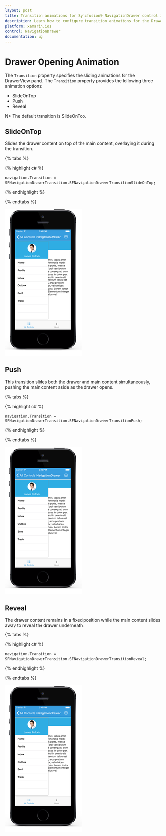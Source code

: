 ```yaml
---
layout: post
title: Transition animations for Syncfusion® NavigationDrawer control in Xamarin.iOS
description: Learn how to configure transition animations for the DrawerView panel in NavigationDrawer.
platform: xamarin.ios
control: NavigationDrawer
documentation: ug
---
```

# Drawer Opening Animation

The `Transition` property specifies the sliding animations for the DrawerView panel. The `Transition` property provides the following three animation options:

* SlideOnTop
* Push
* Reveal

N> The default transition is SlideOnTop.

## SlideOnTop

Slides the drawer content on top of the main content, overlaying it during the transition.

{% tabs %}

{% highlight c# %} 

	navigation.Transition = SFNavigationDrawerTransition.SFNavigationDrawerTransitionSlideOnTop;

{% endhighlight %}

{% endtabs %}

![SlideOnTop transition animation example](images/Slide-on-top.png)
## Push

This transition slides both the drawer and main content simultaneously, pushing the main content aside as the drawer opens.

{% tabs %}

{% highlight c# %} 

	navigation.Transition = SFNavigationDrawerTransition.SFNavigationDrawerTransitionPush;

{% endhighlight %}

{% endtabs %}

![Push transition animation example](images/push.png)
## Reveal

The drawer content remains in a fixed position while the main content slides away to reveal the drawer underneath.

{% tabs %}

{% highlight c# %} 

	navigation.Transition = SFNavigationDrawerTransition.SFNavigationDrawerTransitionReveal;

{% endhighlight %}

{% endtabs %}

![Reveal transition animation example](images/Reveal.png)
